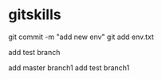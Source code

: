 # gitskills

git commit -m "add new env"
git add env.txt

add test branch

add master branch1
add test branch1
